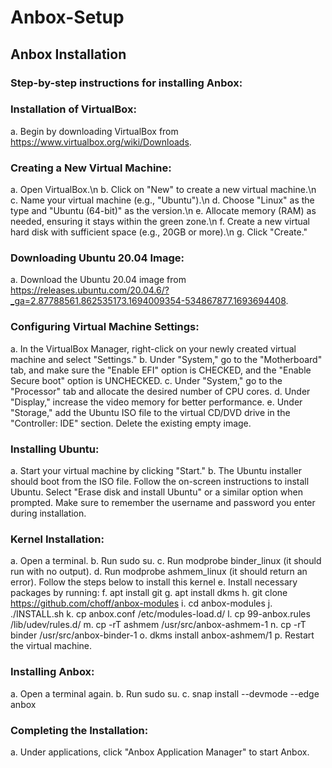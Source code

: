 # Anbox-Setup

## Anbox Installation

### Step-by-step instructions for installing Anbox: 

### Installation of VirtualBox:
a. Begin by downloading VirtualBox from https://www.virtualbox.org/wiki/Downloads. 


### Creating a New Virtual Machine: 
a. Open VirtualBox.\n
b. Click on "New" to create a new virtual machine.\n
c. Name your virtual machine (e.g., "Ubuntu").\n
d. Choose "Linux" as the type and "Ubuntu (64-bit)" as the version.\n
e. Allocate memory (RAM) as needed, ensuring it stays within the green zone.\n
f. Create a new virtual hard disk with sufficient space (e.g., 20GB or more).\n
g. Click "Create."


### Downloading Ubuntu 20.04 Image:


a. Download the Ubuntu 20.04 image from https://releases.ubuntu.com/20.04.6/?_ga=2.87788561.862535173.1694009354-534867877.1693694408. 


### Configuring Virtual Machine Settings:


a. In the VirtualBox Manager, right-click on your newly created virtual machine and select "Settings."
b. Under "System," go to the "Motherboard" tab, and make sure the "Enable EFI" option is CHECKED, and the "Enable Secure boot" option is UNCHECKED.
c. Under "System," go to the "Processor" tab and allocate the desired number of CPU cores.
d. Under "Display," increase the video memory for better performance. e. Under "Storage," add the Ubuntu ISO file to the virtual CD/DVD drive in the "Controller: IDE" section. Delete the existing empty image. 



### Installing Ubuntu: 


a. Start your virtual machine by clicking "Start."
b. The Ubuntu installer should boot from the ISO file. Follow the on-screen instructions to install Ubuntu. Select "Erase disk and install Ubuntu" or a similar option when prompted. Make sure to remember the username and password you enter during installation.


### Kernel Installation: 
a. Open a terminal. 
b. Run sudo su. 
c. Run modprobe binder_linux (it should run with no output). 
d. Run modprobe ashmem_linux (it should return an error). Follow the steps below to install this kernel
e. Install necessary packages by running: 
f. apt install git 
g. apt install dkms 
h. git clone https://github.com/choff/anbox-modules
i. cd anbox-modules 
j. ./INSTALL.sh 
k. cp anbox.conf /etc/modules-load.d/ 
l. cp 99-anbox.rules /lib/udev/rules.d/ 
m. cp -rT ashmem /usr/src/anbox-ashmem-1 
n. cp -rT binder /usr/src/anbox-binder-1 
o. dkms install anbox-ashmem/1 
p. Restart the virtual machine. 


### Installing Anbox:
a. Open a terminal again. 
b. Run sudo su. 
c. snap install --devmode --edge anbox 


### Completing the Installation: 
a. Under applications, click "Anbox Application Manager" to start Anbox.

